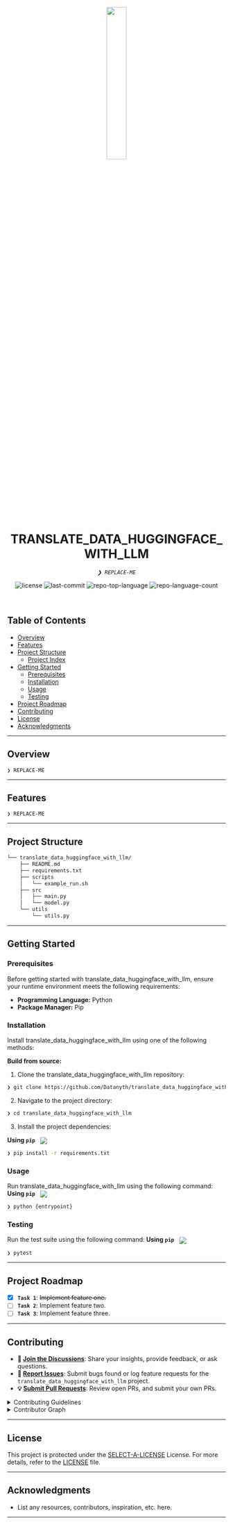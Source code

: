 <p align="center">
    <img src="https://huggingface.co/datasets/TransTa/images_icons/blob/main/llama_translate.jpg" align="center" width="30%">
</p>
<p align="center"><h1 align="center">TRANSLATE_DATA_HUGGINGFACE_WITH_LLM</h1></p>
<p align="center">
	<em><code>❯ REPLACE-ME</code></em>
</p>
<p align="center">
	<img src="https://img.shields.io/github/license/Datanyth/translate_data_huggingface_with_llm?style=default&logo=opensourceinitiative&logoColor=white&color=0080ff" alt="license">
	<img src="https://img.shields.io/github/last-commit/Datanyth/translate_data_huggingface_with_llm?style=default&logo=git&logoColor=white&color=0080ff" alt="last-commit">
	<img src="https://img.shields.io/github/languages/top/Datanyth/translate_data_huggingface_with_llm?style=default&color=0080ff" alt="repo-top-language">
	<img src="https://img.shields.io/github/languages/count/Datanyth/translate_data_huggingface_with_llm?style=default&color=0080ff" alt="repo-language-count">
</p>
<p align="center"><!-- default option, no dependency badges. -->
</p>
<p align="center">
	<!-- default option, no dependency badges. -->
</p>
<br>

##  Table of Contents

- [ Overview](#-overview)
- [ Features](#-features)
- [ Project Structure](#-project-structure)
  - [ Project Index](#-project-index)
- [ Getting Started](#-getting-started)
  - [ Prerequisites](#-prerequisites)
  - [ Installation](#-installation)
  - [ Usage](#-usage)
  - [ Testing](#-testing)
- [ Project Roadmap](#-project-roadmap)
- [ Contributing](#-contributing)
- [ License](#-license)
- [ Acknowledgments](#-acknowledgments)

---

##  Overview

<code>❯ REPLACE-ME</code>

---

##  Features

<code>❯ REPLACE-ME</code>

---

##  Project Structure

```sh
└── translate_data_huggingface_with_llm/
    ├── README.md
    ├── requirements.txt
    ├── scripts
    │   └── example_run.sh
    ├── src
    │   ├── main.py
    │   └── model.py
    └── utils
        └── utils.py
```




---
##  Getting Started

###  Prerequisites

Before getting started with translate_data_huggingface_with_llm, ensure your runtime environment meets the following requirements:

- **Programming Language:** Python
- **Package Manager:** Pip


###  Installation

Install translate_data_huggingface_with_llm using one of the following methods:

**Build from source:**

1. Clone the translate_data_huggingface_with_llm repository:
```sh
❯ git clone https://github.com/Datanyth/translate_data_huggingface_with_llm
```

2. Navigate to the project directory:
```sh
❯ cd translate_data_huggingface_with_llm
```

3. Install the project dependencies:


**Using `pip`** &nbsp; [<img align="center" src="https://img.shields.io/badge/Pip-3776AB.svg?style={badge_style}&logo=pypi&logoColor=white" />](https://pypi.org/project/pip/)

```sh
❯ pip install -r requirements.txt
```




###  Usage
Run translate_data_huggingface_with_llm using the following command:
**Using `pip`** &nbsp; [<img align="center" src="https://img.shields.io/badge/Pip-3776AB.svg?style={badge_style}&logo=pypi&logoColor=white" />](https://pypi.org/project/pip/)

```sh
❯ python {entrypoint}
```


###  Testing
Run the test suite using the following command:
**Using `pip`** &nbsp; [<img align="center" src="https://img.shields.io/badge/Pip-3776AB.svg?style={badge_style}&logo=pypi&logoColor=white" />](https://pypi.org/project/pip/)

```sh
❯ pytest
```


---
##  Project Roadmap

- [X] **`Task 1`**: <strike>Implement feature one.</strike>
- [ ] **`Task 2`**: Implement feature two.
- [ ] **`Task 3`**: Implement feature three.

---

##  Contributing

- **💬 [Join the Discussions](https://github.com/Datanyth/translate_data_huggingface_with_llm/discussions)**: Share your insights, provide feedback, or ask questions.
- **🐛 [Report Issues](https://github.com/Datanyth/translate_data_huggingface_with_llm/issues)**: Submit bugs found or log feature requests for the `translate_data_huggingface_with_llm` project.
- **💡 [Submit Pull Requests](https://github.com/Datanyth/translate_data_huggingface_with_llm/blob/main/CONTRIBUTING.md)**: Review open PRs, and submit your own PRs.

<details closed>
<summary>Contributing Guidelines</summary>

1. **Fork the Repository**: Start by forking the project repository to your github account.
2. **Clone Locally**: Clone the forked repository to your local machine using a git client.
   ```sh
   git clone https://github.com/Datanyth/translate_data_huggingface_with_llm
   ```
3. **Create a New Branch**: Always work on a new branch, giving it a descriptive name.
   ```sh
   git checkout -b new-feature-x
   ```
4. **Make Your Changes**: Develop and test your changes locally.
5. **Commit Your Changes**: Commit with a clear message describing your updates.
   ```sh
   git commit -m 'Implemented new feature x.'
   ```
6. **Push to github**: Push the changes to your forked repository.
   ```sh
   git push origin new-feature-x
   ```
7. **Submit a Pull Request**: Create a PR against the original project repository. Clearly describe the changes and their motivations.
8. **Review**: Once your PR is reviewed and approved, it will be merged into the main branch. Congratulations on your contribution!
</details>

<details closed>
<summary>Contributor Graph</summary>
<br>
<p align="left">
   <a href="https://github.com{/Datanyth/translate_data_huggingface_with_llm/}graphs/contributors">
      <img src="https://contrib.rocks/image?repo=Datanyth/translate_data_huggingface_with_llm">
   </a>
</p>
</details>

---

##  License

This project is protected under the [SELECT-A-LICENSE](https://choosealicense.com/licenses) License. For more details, refer to the [LICENSE](https://choosealicense.com/licenses/) file.

---

##  Acknowledgments

- List any resources, contributors, inspiration, etc. here.

---
